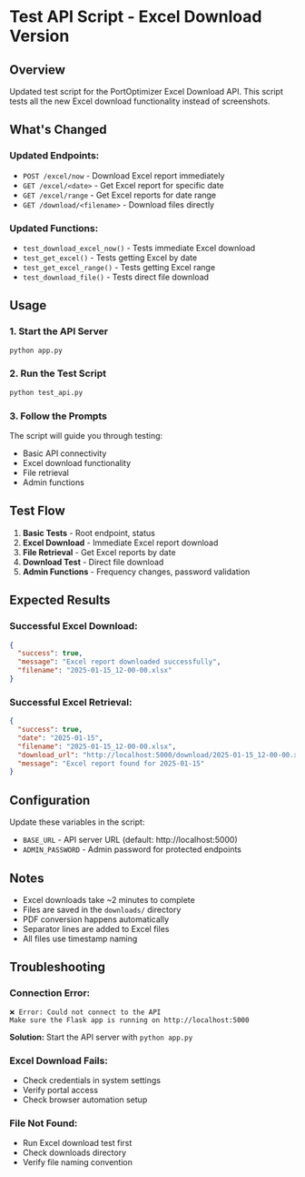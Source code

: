 # Test API Script - Excel Download Version

## Overview
Updated test script for the PortOptimizer Excel Download API. This script tests all the new Excel download functionality instead of screenshots.

## What's Changed

### Updated Endpoints:
- `POST /excel/now` - Download Excel report immediately
- `GET /excel/<date>` - Get Excel report for specific date  
- `GET /excel/range` - Get Excel reports for date range
- `GET /download/<filename>` - Download files directly

### Updated Functions:
- `test_download_excel_now()` - Tests immediate Excel download
- `test_get_excel()` - Tests getting Excel by date
- `test_get_excel_range()` - Tests getting Excel range
- `test_download_file()` - Tests direct file download

## Usage

### 1. Start the API Server
```bash
python app.py
```

### 2. Run the Test Script
```bash
python test_api.py
```

### 3. Follow the Prompts
The script will guide you through testing:
- Basic API connectivity
- Excel download functionality
- File retrieval
- Admin functions

## Test Flow

1. **Basic Tests** - Root endpoint, status
2. **Excel Download** - Immediate Excel report download
3. **File Retrieval** - Get Excel reports by date
4. **Download Test** - Direct file download
5. **Admin Functions** - Frequency changes, password validation

## Expected Results

### Successful Excel Download:
```json
{
  "success": true,
  "message": "Excel report downloaded successfully",
  "filename": "2025-01-15_12-00-00.xlsx"
}
```

### Successful Excel Retrieval:
```json
{
  "success": true,
  "date": "2025-01-15",
  "filename": "2025-01-15_12-00-00.xlsx",
  "download_url": "http://localhost:5000/download/2025-01-15_12-00-00.xlsx",
  "message": "Excel report found for 2025-01-15"
}
```

## Configuration

Update these variables in the script:
- `BASE_URL` - API server URL (default: http://localhost:5000)
- `ADMIN_PASSWORD` - Admin password for protected endpoints

## Notes

- Excel downloads take ~2 minutes to complete
- Files are saved in the `downloads/` directory
- PDF conversion happens automatically
- Separator lines are added to Excel files
- All files use timestamp naming

## Troubleshooting

### Connection Error:
```
❌ Error: Could not connect to the API
Make sure the Flask app is running on http://localhost:5000
```

**Solution:** Start the API server with `python app.py`

### Excel Download Fails:
- Check credentials in system settings
- Verify portal access
- Check browser automation setup

### File Not Found:
- Run Excel download test first
- Check downloads directory
- Verify file naming convention
